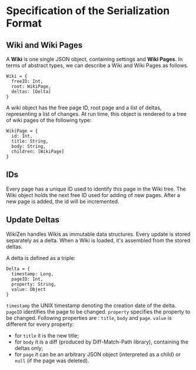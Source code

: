 # Specification of the Serialization Format

## Wiki and Wiki Pages

A __Wiki__ is one single JSON object, containing settings and __Wiki Pages__.
In terms of abstract types, we can describe a Wiki and Wiki Pages as follows.

    Wiki = {
      freeID: Int,
      root: WikiPage,
      deltas: [Delta]
    }

A wiki object has the free page ID, root page and a list of deltas, representing a list of changes.
At run time, this object is rendered to a tree of wiki pages of the following type:

    WikiPage = {
      id: Int,
      title: String,
      body: String,
      children: [WikiPage]
    }

## IDs

Every page has a unique ID used to identify this page in the Wiki tree.
The Wiki object holds the next free ID used for adding of new pages.
After a new page is added, the id will be incremented.

## Update Deltas

WikiZen handles Wikis as immutable data structures. Every update is stored separately as a delta.
When a Wiki is loaded, it's assembled from the stored deltas.

A delta is defined as a triple:

    Delta = {
      timestamp: Long,
      pageID: Int,
      property: String,
      value: Object
    }

`timestamp` the UNIX timestamp denoting the creation date of the delta.
`pageID` identifies the page to be changed.
`property` specifies the property to be changed. Following properties are : `title`, `body` and `page`.
`value` is different for every property:
  - for `title` it is the new title;
  - for `body` it is a diff (produced by Diff-Match-Path library), containing the deltas only;
  - for `page` it can be an arbitrary JSON object (interpreted as a child) or
  `null` (if the page was deleted).